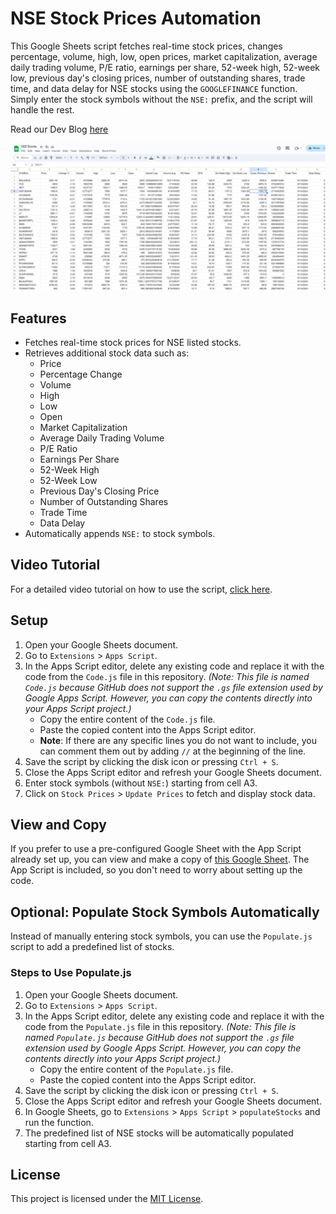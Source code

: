 # NSE Stock Prices Automation

This Google Sheets script fetches real-time stock prices, changes percentage, volume, high, low, open prices, market capitalization, average daily trading volume, P/E ratio, earnings per share, 52-week high, 52-week low, previous day's closing prices, number of outstanding shares, trade time, and data delay for NSE stocks using the `GOOGLEFINANCE` function. Simply enter the stock symbols without the `NSE:` prefix, and the script will handle the rest.

Read our Dev Blog [here](https://dev.to/vikranth3140/automate-nse-stock-prices-in-google-sheets-with-ease-3mop)

![Working Example](assets/image.png)

## Features

- Fetches real-time stock prices for NSE listed stocks.
- Retrieves additional stock data such as:
  - Price
  - Percentage Change
  - Volume
  - High
  - Low
  - Open
  - Market Capitalization
  - Average Daily Trading Volume
  - P/E Ratio
  - Earnings Per Share
  - 52-Week High
  - 52-Week Low
  - Previous Day's Closing Price
  - Number of Outstanding Shares
  - Trade Time
  - Data Delay
- Automatically appends `NSE:` to stock symbols.

## Video Tutorial

For a detailed video tutorial on how to use the script, [click here](https://drive.google.com/file/d/1IUSCFHQpC6hRwfGvGHgsxXfry0T5IXRh/view?usp=sharing).

## Setup

1. Open your Google Sheets document.
2. Go to `Extensions` > `Apps Script`.
3. In the Apps Script editor, delete any existing code and replace it with the code from the `Code.js` file in this repository. *(Note: This file is named `Code.js` because GitHub does not support the `.gs` file extension used by Google Apps Script. However, you can copy the contents directly into your Apps Script project.)*
    - Copy the entire content of the `Code.js` file.
    - Paste the copied content into the Apps Script editor.
    - **Note**: If there are any specific lines you do not want to include, you can comment them out by adding `//` at the beginning of the line.
4. Save the script by clicking the disk icon or pressing `Ctrl + S`.
5. Close the Apps Script editor and refresh your Google Sheets document.
6. Enter stock symbols (without `NSE:`) starting from cell A3.
7. Click on `Stock Prices` > `Update Prices` to fetch and display stock data.

## View and Copy

If you prefer to use a pre-configured Google Sheet with the App Script already set up, you can view and make a copy of [this Google Sheet](https://docs.google.com/spreadsheets/d/1lFifrj-Tz-uy5HfSLb8w6gkfa67wKtm-XMkU9gA29qk/edit?usp=sharing). The App Script is included, so you don't need to worry about setting up the code.

## Optional: Populate Stock Symbols Automatically

Instead of manually entering stock symbols, you can use the `Populate.js` script to add a predefined list of stocks.

### Steps to Use Populate.js

1. Open your Google Sheets document.
2. Go to `Extensions` > `Apps Script`.
3. In the Apps Script editor, delete any existing code and replace it with the code from the `Populate.js` file in this repository. *(Note: This file is named `Populate.js` because GitHub does not support the `.gs` file extension used by Google Apps Script. However, you can copy the contents directly into your Apps Script project.)*
    - Copy the entire content of the `Populate.js` file.
    - Paste the copied content into the Apps Script editor.
4. Save the script by clicking the disk icon or pressing `Ctrl + S`.
5. Close the Apps Script editor and refresh your Google Sheets document.
6. In Google Sheets, go to `Extensions` > `Apps Script` > `populateStocks` and run the function.
7. The predefined list of NSE stocks will be automatically populated starting from cell A3.

## License

This project is licensed under the [MIT License](LICENSE).